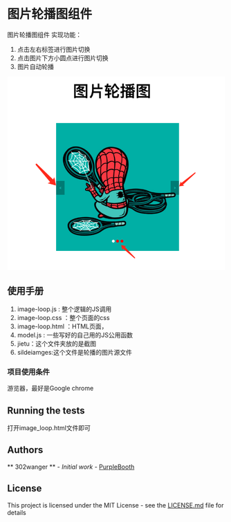 




# 图片轮播图组件

图片轮播图组件
实现功能：
1. 点击左右标签进行图片切换
2. 点击图片下方小圆点进行图片切换
3. 图片自动轮播


![jietu](jietu/jietu.png)


## 使用手册

1. image-loop.js : 整个逻辑的JS调用
2. image-loop.css ：整个页面的css
3. image-loop.html ：HTML页面，
4. model.js : 一些写好的自己用的JS公用函数
5. jietu：这个文件夹放的是截图
6. sildeiamges:这个文件是轮播的图片源文件


### 项目使用条件

游览器，最好是Google chrome




## Running the tests

打开image_loop.html文件即可






## Authors

** 302wanger ** - *Initial work* - [PurpleBooth](https://github.com/302wanger)


## License

This project is licensed under the MIT License - see the [LICENSE.md](LICENSE.md) file for details


